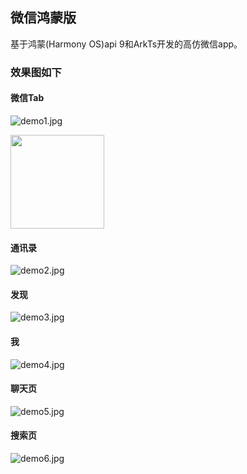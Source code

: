 ## 微信鸿蒙版

基于鸿蒙(Harmony OS)api 9和ArkTs开发的高仿微信app。

### 效果图如下

#### 微信Tab
![demo1.jpg](art%2Fdemo1.jpg)

<img src="art%2Fdemo1.jpg" width="150"/>

#### 通讯录
![demo2.jpg](art%2Fdemo2.jpg)

#### 发现
![demo3.jpg](art%2Fdemo3.jpg)

#### 我
![demo4.jpg](art%2Fdemo4.jpg)

#### 聊天页
![demo5.jpg](art%2Fdemo5.jpg)

#### 搜索页
![demo6.jpg](art%2Fdemo6.jpg)

